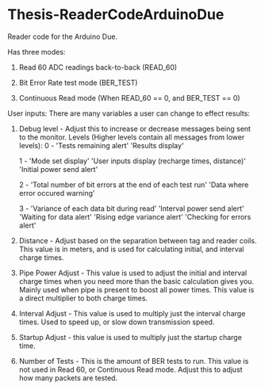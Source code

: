 # Thesis-ReaderCodeArduinoDue

Reader code for the Arduino Due.

Has three modes:
1. Read 60 ADC readings back-to-back (READ_60)


2. Bit Error Rate test mode (BER_TEST)


3. Continuous Read mode (When READ_60 == 0, and BER_TEST == 0)


User inputs:
There are many variables a user can change to effect results:
1. Debug level - Adjust this to increase or decrease messages being sent to the monitor.
    Levels (Higher levels contain all messages from lower levels):
      0 - 'Tests remaining alert'
          'Results display'
          
      1 - 'Mode set display'
          'User inputs display (recharge times, distance)'
          'Initial power send alert'
          
      2 - 'Total number of bit errors at the end of each test run'
          'Data where error occured warning'
          
      3 - 'Variance of each data bit during read'
          'Interval power send alert'
          'Waiting for data alert'
          'Rising edge variance alert'
          'Checking for errors alert' 

2. Distance - Adjust based on the separation between tag and reader coils. This value is in meters, and is used for calculating initial, and interval charge times.

3. Pipe Power Adjust - This value is used to adjust the initial and interval charge times when you need more than the basic calculation gives you. Mainly used when pipe is present to boost all power times. This value is a direct multiplier to both charge times.

4. Interval Adjust - This value is used to multiply just the interval charge times. Used to speed up, or slow down transmission speed. 

5. Startup Adjust - this value is used to multiply just the startup charge time. 

6. Number of Tests - This is the amount of BER tests to run. This value is not used in Read 60, or Continuous Read mode. Adjust this to adjust how many packets are tested.
